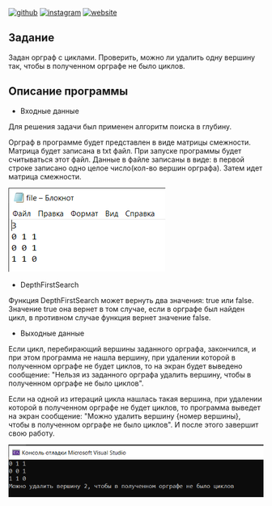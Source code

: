 [<img src='https://cdn.jsdelivr.net/npm/simple-icons@3.0.1/icons/github.svg' alt='github' height='40'>](https://github.com/sizze1veG)  [<img src='https://cdn.jsdelivr.net/npm/simple-icons@3.0.1/icons/instagram.svg' alt='instagram' height='40'>](https://www.instagram.com/sizze1veG/)  [<img src='https://cdn.jsdelivr.net/npm/simple-icons@3.0.1/icons/icloud.svg' alt='website' height='40'>](https://vk.com/sizze1veg)  

<h2>Задание</h2>
Задан орграф с циклами. Проверить, можно ли удалить одну вершину так, чтобы в полученном орграфе не было циклов.
<h2>Описание программы</h2>

- Входные данные

Для решения задачи был применен алгоритм поиска в глубину.

Орграф в программе будет представлен в виде матрицы смежности. Матрица будет записана в txt файл. При запуске программы будет считываться этот файл. 
Данные в файле записаны в виде: в первой строке записано одно целое число(кол-во вершин орграфа). Затем идет матрица смежности.

<picture>
  <img src="https://github.com/sizze1veG/DirectedGraphCycle/blob/main/screenshots/Screenshot_2.png">
</picture>

- DepthFirstSearch

Функция DepthFirstSearch может вернуть два значения: true или false.
Значение true она вернет в том случае, если в орграфе был найден цикл, в противном случае функция вернет значение false.

- Выходные данные

Если цикл, перебирающий вершины заданного орграфа, закончился, и при этом программа не нашла вершину, при удалении которой в полученном орграфе не будет циклов,
то на экран будет выведено сообщение: "Нельзя из заданного орграфа удалить вершину, чтобы в полученном орграфе не было циклов".

Если на одной из итераций цикла нашлась такая вершина, при удалении которой в полученном орграфе не будет циклов, то программа выведет на экран сообщение:
"Можно удалить вершину {номер вершины}, чтобы в полученном орграфе не было циклов". И после этого завершит свою работу.

<picture>
  <img src="https://github.com/sizze1veG/DirectedGraphCycle/blob/main/screenshots/Screenshot_1.png">
</picture>
